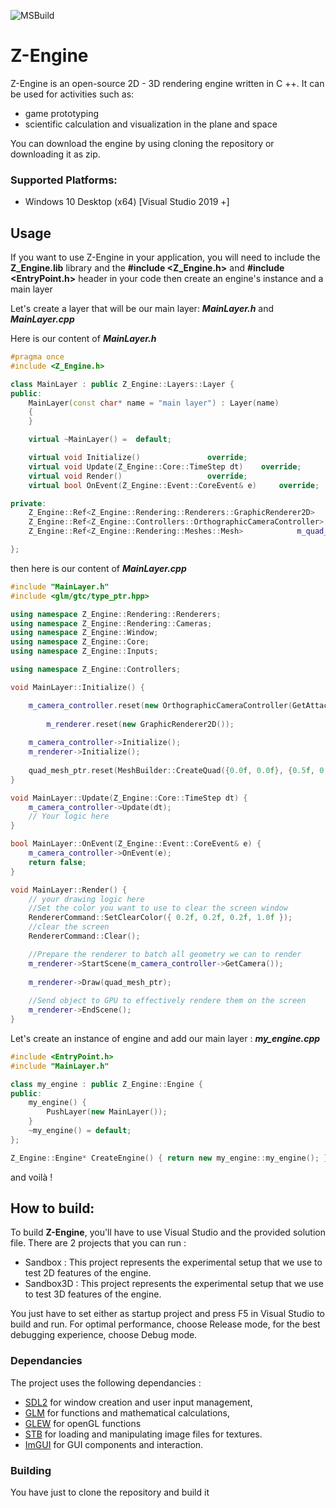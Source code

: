 ![MSBuild](https://github.com/JeanPhilippeKernel/RendererEngine/workflows/MSBuild/badge.svg?event=pull_request)

# Z-Engine

Z-Engine is an open-source 2D - 3D rendering engine written in C ++.
It can be used for activities such as:
  - game prototyping
  - scientific calculation and visualization in the plane and space

You can download the engine by using cloning the repository or downloading it as zip.

### Supported Platforms:
- Windows 10 Desktop (x64) [Visual Studio 2019 +]



## Usage
If you want to use Z-Engine in your application, you will need to include the **Z_Engine.lib** library
and the **#include <Z_Engine.h>** and  **#include <EntryPoint.h>** header in your code then create an engine's instance and a main layer


Let's create a layer that will be our main layer: ***MainLayer.h*** and ***MainLayer.cpp***

Here is our content of ***MainLayer.h***
```CPP
#pragma once
#include <Z_Engine.h>

class MainLayer : public Z_Engine::Layers::Layer {
public:
    MainLayer(const char* name = "main layer") : Layer(name)
	{
	}

	virtual ~MainLayer() =  default;

	virtual void Initialize()				override;
	virtual void Update(Z_Engine::Core::TimeStep dt)	override;
	virtual void Render()					override;
	virtual bool OnEvent(Z_Engine::Event::CoreEvent& e) 	override;

private:
	Z_Engine::Ref<Z_Engine::Rendering::Renderers::GraphicRenderer2D> 	m_renderer;
	Z_Engine::Ref<Z_Engine::Controllers::OrthographicCameraController> 	m_camera_controller;
	Z_Engine::Ref<Z_Engine::Rendering::Meshes::Mesh> 			m_quad_mesh_ptr;

};
```
then here is our content of ***MainLayer.cpp***
```CPP
#include "MainLayer.h"
#include <glm/gtc/type_ptr.hpp>	

using namespace Z_Engine::Rendering::Renderers;
using namespace Z_Engine::Rendering::Cameras;
using namespace Z_Engine::Window;
using namespace Z_Engine::Core;
using namespace Z_Engine::Inputs;

using namespace Z_Engine::Controllers;

void MainLayer::Initialize() {

	m_camera_controller.reset(new OrthographicCameraController(GetAttachedWindow(), true));
	
    	m_renderer.reset(new GraphicRenderer2D());
		
	m_camera_controller->Initialize();
	m_renderer->Initialize();
		
	quad_mesh_ptr.reset(MeshBuilder::CreateQuad({0.0f, 0.0f}, {0.5f, 0.5f}, {25.f, 10.f, 60.f},  glm::radians(60.0f)));
}

void MainLayer::Update(Z_Engine::Core::TimeStep dt) {
	m_camera_controller->Update(dt);
	// Your logic here
}

bool MainLayer::OnEvent(Z_Engine::Event::CoreEvent& e) {
	m_camera_controller->OnEvent(e);
	return false;
}

void MainLayer::Render() {
	// your drawing logic here
	//Set the color you want to use to clear the screen window
	RendererCommand::SetClearColor({ 0.2f, 0.2f, 0.2f, 1.0f });
	//clear the screen
	RendererCommand::Clear();

	//Prepare the renderer to batch all geometry we can to render
	m_renderer->StartScene(m_camera_controller->GetCamera());
	
	m_renderer->Draw(quad_mesh_ptr);
	
	//Send object to GPU to effectively rendere them on the screen
	m_renderer->EndScene();
}
```
Let's create an instance of engine and add our main layer : ***my_engine.cpp***

```CPP
#include <EntryPoint.h>
#include "MainLayer.h"

class my_engine : public Z_Engine::Engine {
public:	
	my_engine() {
		PushLayer(new MainLayer());
	}
	~my_engine() = default;
};

Z_Engine::Engine* CreateEngine() { return new my_engine::my_engine(); } 
```
and voilà ! 

## How to build: 

To build **Z-Engine**, you'll have to use Visual Studio and the provided solution file.
There are 2 projects that you can run :
 - Sandbox : This project represents the experimental setup that we use to test 2D features of the engine.
 - Sandbox3D : This project represents the experimental setup that we use to test 3D features of the engine. 

You just have to set either as startup project and press F5 in Visual Studio to build and run. 
For optimal performance, choose Release mode, for the best debugging experience, choose Debug mode.

### Dependancies

The project uses the following dependancies : 
 - [SDL2](https://www.libsdl.org/download-2.0.php) for window creation and user input management,
 - [GLM](https://glm.g-truc.net/0.9.9/index.html) for functions and mathematical calculations,
 - [GLEW](http://glew.sourceforge.net/) for openGL functions 
 - [STB](https://github.com/nothings/stb) for loading and manipulating image files for textures.
 - [ImGUI](https://github.com/ocornut/imgui) for GUI components and interaction.


### Building

You have just to clone the repository and build it
